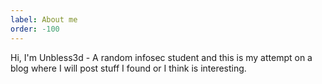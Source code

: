 ```yaml
---
label: About me
order: -100
---
```


Hi, I'm Unbless3d - A random infosec student and this is my attempt on a blog where I will post stuff I found or I think is interesting. 


